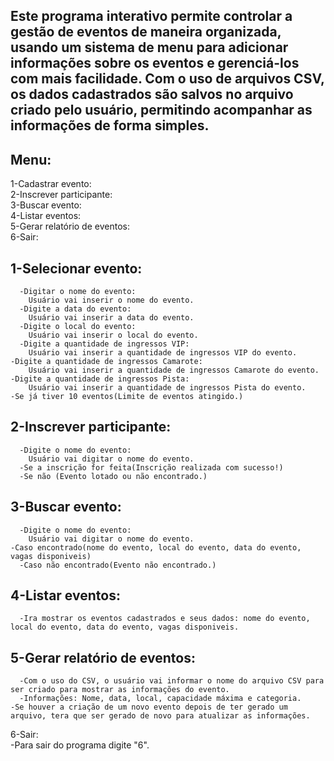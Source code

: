 ## Este programa interativo permite controlar a gestão de eventos de maneira organizada, usando um sistema de menu para adicionar informações sobre os eventos e gerenciá-los com mais facilidade. Com o uso de arquivos CSV, os dados cadastrados são salvos no arquivo criado pelo usuário, permitindo acompanhar as informações de forma simples.  

## Menu:  

  1-Cadastrar evento:  
  2-Inscrever participante:  
  3-Buscar evento:  
  4-Listar eventos:  
  5-Gerar relatório de eventos:  
  6-Sair:  


## 1-Selecionar evento:  
	  -Digitar o nome do evento:  
		Usuário vai inserir o nome do evento.  
	  -Digite a data do evento:  
		Usuário vai inserir a data do evento.  
	  -Digite o local do evento:  
		Usuário vai inserir o local do evento.  
	  -Digite a quantidade de ingressos VIP:  
		Usuário vai inserir a quantidade de ingressos VIP do evento.  
    -Digite a quantidade de ingressos Camarote:  
		Usuário vai inserir a quantidade de ingressos Camarote do evento.  
    -Digite a quantidade de ingressos Pista:  
		Usuário vai inserir a quantidade de ingressos Pista do evento.   
    -Se já tiver 10 eventos(Limite de eventos atingido.)  


## 2-Inscrever participante:  
	  -Digite o nome do evento:  
		Usuário vai digitar o nome do evento.  
	  -Se a inscrição for feita(Inscrição realizada com sucesso!)  
	  -Se não (Evento lotado ou não encontrado.)  
	

## 3-Buscar evento:  
	  -Digite o nome do evento:  
		Usuário vai digitar o nome do evento.  
    -Caso encontrado(nome do evento, local do evento, data do evento, vagas disponiveis)  
	  -Caso não encontrado(Evento não encontrado.)  


## 4-Listar eventos:  
 	  -Ira mostrar os eventos cadastrados e seus dados: nome do evento, local do evento, data do evento, vagas disponiveis.
    

## 5-Gerar relatório de eventos:  
	  -Com o uso do CSV, o usuário vai informar o nome do arquivo CSV para ser criado para mostrar as informações do evento.  
	  -Informações: Nome, data, local, capacidade máxima e categoria.  
    -Se houver a criação de um novo evento depois de ter gerado um arquivo, tera que ser gerado de novo para atualizar as informações.  

		
6-Sair:  
	  -Para sair do programa digite "6".  
